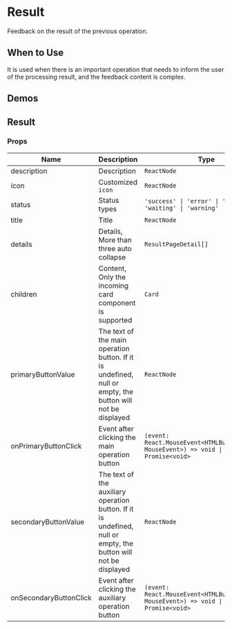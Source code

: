 # Result

Feedback on the result of the previous operation.

## When to Use

It is used when there is an important operation that needs to inform the user of the processing result, and the feedback content is complex.

## Demos

<code src="./demos/demo1.tsx"></code>

## Result

### Props

| Name                   | Description                                                                                                     | Type                                                                                | Default  |
| ---------------------- | --------------------------------------------------------------------------------------------------------------- | ----------------------------------------------------------------------------------- | -------- |
| description            | Description                                                                                                     | `ReactNode`                                                                         | -        |
| icon                   | Customized `icon`                                                                                               | `ReactNode`                                                                         | -        |
| status                 | Status types                                                                                                    | `'success' \| 'error' \| 'info' \| 'waiting' \| 'warning'`                          | `'info'` |
| title                  | Title                                                                                                           | `ReactNode`                                                                         | -        |
| details                | Details, More than three auto collapse                                                                          | `ResultPageDetail[]`                                                                | -        |
| children               | Content, Only the incoming card component is supported                                                          | `Card`                                                                              | -        |
| primaryButtonValue     | The text of the main operation button. If it is undefined, null or empty, the button will not be displayed      | `ReactNode`                                                                         | -        |
| onPrimaryButtonClick   | Event after clicking the main operation button                                                                  | `(event: React.MouseEvent<HTMLButtonElement, MouseEvent>) => void \| Promise<void>` | -        |
| secondaryButtonValue   | The text of the auxiliary operation button. If it is undefined, null or empty, the button will not be displayed | `ReactNode`                                                                         | -        |
| onSecondaryButtonClick | Event after clicking the auxiliary operation button                                                             | `(event: React.MouseEvent<HTMLButtonElement, MouseEvent>) => void \| Promise<void>` | -        |
